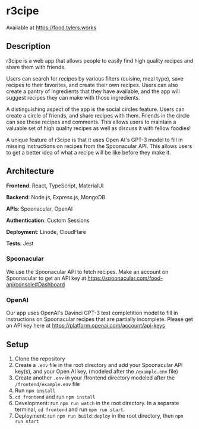 # r3cipe

Available at https://food.tylers.works

## Description
r3cipe is a web app that allows people to easily find high quality recipes and share them with friends. 

Users can search for recipes by various filters (cuisine, meal type), save recipes to their favorites, and create their own recipes. Users can also create a pantry of ingredients that they have available, and the app will suggest recipes they can make with those ingredients.

A distinguishing aspect of the app is the social circles feature. Users can create a circle of friends, and share recipes with them. Friends in the circle can see these recipes and comments. This allows users to maintain a valuable set of high quality recipes as well as discuss it with fellow foodies!

A unique feature of r3cipe is that it uses Open AI's GPT-3 model to fill in missing instructions on recipes from the Spoonacular API. This allows users to get a better idea of what a recipe will be like before they make it.

## Architecture
**Frontend**: React, TypeScript, MaterialUI

**Backend**: Node.js, Express.js, MongoDB

**APIs**: Spoonacular, OpenAI

**Authentication**: Custom Sessions

**Deployment**: Linode, CloudFlare

**Tests**: Jest

### Spoonacular
We use the Spoonacular API to fetch recipes. Make an account on Spoonacular to get an API key at https://spoonacular.com/food-api/console#Dashboard

### OpenAI
Our app uses OpenAI's Davinci GPT-3 text completition model to fill in instructions on Spoonacular recipes that are partially incomplete. Please get an API key here at https://platform.openai.com/account/api-keys

## Setup
1. Clone the repository
2. Create a `.env` file in the root directory and add your Spoonacular API key(s), and your Open AI key, (modeled after the `/example.env` file)
3. Create another `.env` in your /frontend directory modeled after the `/frontend/example.env` file
3. Run `npm install`
4. `cd frontend` and run `npm install`
5. Development: run `npm run watch` in the root directory. In a separate terminal, `cd frontend` and run `npm run start`.
6. Deployment: run `npm run build:deploy` in the root directory, then `npm run start`


